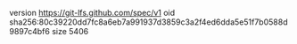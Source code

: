version https://git-lfs.github.com/spec/v1
oid sha256:80c39220dd7fc8a6eb7a991937d3859c3a2f4ed6dda5e51f7b0588d9897c4bf6
size 5406
